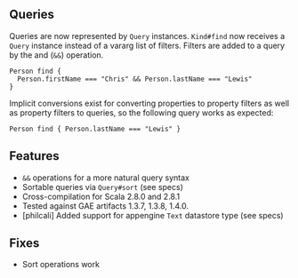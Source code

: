 Queries
-------
Queries are now represented by ``Query`` instances. ``Kind#find`` now receives
a ``Query`` instance instead of a vararg list of filters. Filters are added
to a query by the and (``&&``) operation.
    
    Person find {
      Person.firstName === "Chris" && Person.lastName === "Lewis"
    }
    
Implicit conversions exist for converting properties to property filters as well
as property filters to queries, so the following query works as expected:
    
    Person find { Person.lastName === "Lewis" }
    
Features
--------
* ``&&`` operations for a more natural query syntax
* Sortable queries via ``Query#sort`` (see specs)
* Cross-compilation for Scala 2.8.0 and 2.8.1
* Tested against GAE artifacts 1.3.7, 1.3.8, 1.4.0.
* [philcali] Added support for appengine `Text` datastore type (see specs)

Fixes
-----
* Sort operations work
